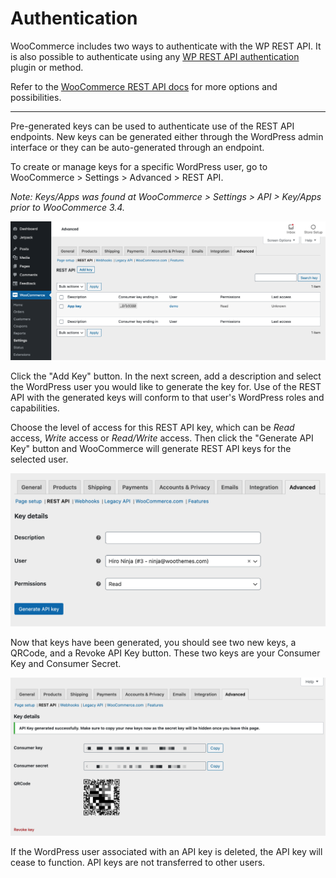 # Authentication

WooCommerce includes two ways to authenticate with the WP REST API. It is also possible to authenticate using any [WP REST API authentication](http://v3.wp-api.org/guide/authentication/) plugin or method.

Refer to the [WooCommerce REST API docs](http://woocommerce.github.io/woocommerce-rest-api-docs/#authentication) for more options and possibilities.

---

Pre-generated keys can be used to authenticate use of the REST API endpoints. New keys can be generated either through the WordPress admin interface or they can be auto-generated through an endpoint.

To create or manage keys for a specific WordPress user, go to WooCommerce > Settings > Advanced > REST API.

_Note: Keys/Apps was found at WooCommerce > Settings > API > Key/Apps prior to WooCommerce 3.4._

![WooCommerce REST API keys settings](../../images/woocommerce-api-keys-settings.png)

Click the "Add Key" button. In the next screen, add a description and select the WordPress user you would like to generate the key for. Use of the REST API with the generated keys will conform to that user's WordPress roles and capabilities.

Choose the level of access for this REST API key, which can be _Read_ access, _Write_ access or _Read/Write_ access. Then click the "Generate API Key" button and WooCommerce will generate REST API keys for the selected user.

![Creating a new REST API key](../../images/woocommerce-creating-api-keys.png)

Now that keys have been generated, you should see two new keys, a QRCode, and a Revoke API Key button. These two keys are your Consumer Key and Consumer Secret.

![Generated REST API key](../../images/woocommerce-api-key-generated.png)

If the WordPress user associated with an API key is deleted, the API key will cease to function. API keys are not transferred to other users.
